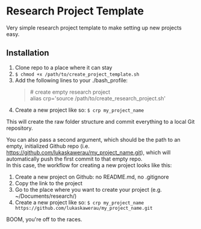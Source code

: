 # Research Project Template

Very simple research project template to make setting up new projects easy.

## Installation

1. Clone repo to a place where it can stay
2. `$ chmod +x /path/to/create_project_template.sh`
3. Add the following lines to your ./bash_profile:
    > \# create empty research project  
    > alias crp='source /path/to/create_research_project.sh'
4. Create a new project like so:
    `$ crp my_project_name`

This will create the raw folder structure and commit everything to a local Git repository.  

You can also pass a second argument, which should be the path to an empty, initialized Github repo (i.e. https://github.com/lukaskawerau/my_project_name.git), which will automatically push the first commit to that empty repo.  
In this case, the workflow for creating a new project looks like this:  

1. Create a new project on Github: no README.md, no .gitignore
2. Copy the link to the project
3. Go to the place where you want to create your project (e.g. ~/Documents/research/)
4. Create a new project like so:
    `$ crp my_project_name https://github.com/lukaskawerau/my_project_name.git`


BOOM, you're off to the races.
